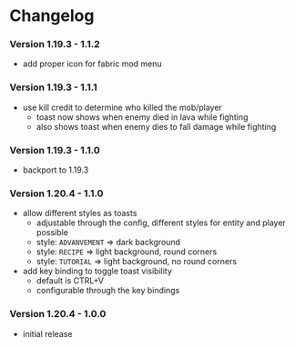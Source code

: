 # Changelog

### Version 1.19.3 - 1.1.2

- add proper icon for fabric mod menu

### Version 1.19.3 - 1.1.1

- use kill credit to determine who killed the mob/player
    - toast now shows when enemy died in lava while fighting
    - also shows toast when enemy dies to fall damage while fighting

### Version 1.19.3 - 1.1.0

- backport to 1.19.3

### Version 1.20.4 - 1.1.0

- allow different styles as toasts
    - adjustable through the config, different styles for entity and player possible
    - style: `ADVANVEMENT` => dark background
    - style: `RECIPE` => light background, round corners
    - style: `TUTORIAL` => light background, no round corners
- add key binding to toggle toast visibility
    - default is CTRL+V
    - configurable through the key bindings

### Version 1.20.4 - 1.0.0

- initial release
